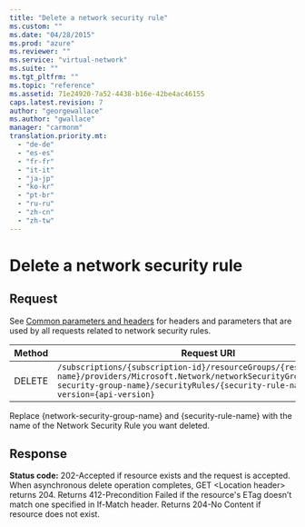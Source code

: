 ```yaml
---
title: "Delete a network security rule"
ms.custom: ""
ms.date: "04/28/2015"
ms.prod: "azure"
ms.reviewer: ""
ms.service: "virtual-network"
ms.suite: ""
ms.tgt_pltfrm: ""
ms.topic: "reference"
ms.assetid: 71e24920-7a52-4438-b16e-42be4ac46155
caps.latest.revision: 7
author: "georgewallace"
ms.author: "gwallace"
manager: "carmonm"
translation.priority.mt: 
  - "de-de"
  - "es-es"
  - "fr-fr"
  - "it-it"
  - "ja-jp"
  - "ko-kr"
  - "pt-br"
  - "ru-ru"
  - "zh-cn"
  - "zh-tw"
---
```

# Delete a network security rule
## Request  
 See [Common parameters and headers](network-security-rules.md#bk_common) for headers and parameters that are used by all requests related to network security rules.  
  
|Method|Request URI|  
|------------|-----------------|  
|DELETE|`/subscriptions/{subscription-id}/resourceGroups/{resource-group-name}/providers/Microsoft.Network/networkSecurityGroups/{network-security-group-name}/securityRules/{security-rule-name}?api-version={api-version}`|  
  
 Replace {network-security-group-name} and {security-rule-name} with the name of the Network Security Rule you want deleted.  
  
## Response  
 **Status code:** 202-Accepted if resource exists and the request is accepted. When asynchronous delete operation completes, GET \<Location header> returns 204. Returns 412-Precondition Failed if the resource's ETag doesn’t match one specified in If-Match header. Returns 204-No Content if resource does not exist.
